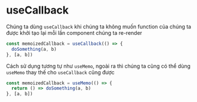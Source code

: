 # useCallback

Chúng ta dùng `useCallback` khi chúng ta không muốn function của chúng ta được khởi tạo lại mỗi lần component chúng ta re-render

```jsx
const memoizedCallback = useCallback(() => {
  doSomething(a, b)
}, [a, b])
```

Cách sử dụng tương tự như `useMemo`, ngoài ra thì chúng ta cũng có thể dùng `useMemo` thay thế cho `useCallback` cũng được

```jsx
const memoizedCallback = useMemo(() => {
  return () => doSomething(a, b)
}, [a, b])
```
